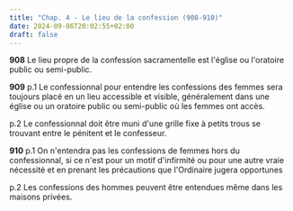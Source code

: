 ```yaml
---
title: "Chap. 4 - Le lieu de la confession (908-910)"
date: 2024-09-06T20:02:55+02:00
draft: false
---
```



**908**
Le lieu propre de la confession sacramentelle est l'église ou l'oratoire public
ou semi-public.

**909**
p.1 Le confessionnal pour entendre les confessions des femmes sera toujours
placé en un lieu accessible et visible,
généralement dans une église ou un oratoire public ou semi-public où les femmes
ont accès.

p.2 Le confessionnal doit être muni d'une grille fixe à petits trous se
trouvant entre le pénitent et le confesseur.

**910**
p.1 On n'entendra pas les confessions de femmes hors du confessionnal,
si ce n'est pour un motif d'infirmité ou pour une autre vraie nécessité et en
prenant les précautions que l'Ordinaire jugera opportunes

p.2 Les confessions des hommes peuvent être entendues même dans les maisons
privées.

